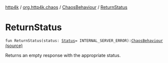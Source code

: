 [http4k](../../index.md) / [org.http4k.chaos](../index.md) / [ChaosBehaviour](index.md) / [ReturnStatus](./-return-status.md)

# ReturnStatus

`fun ReturnStatus(status: `[`Status`](../../org.http4k.core/-status/index.md)` = INTERNAL_SERVER_ERROR): `[`ChaosBehaviour`](index.md) [(source)](https://github.com/http4k/http4k/blob/master/http4k-testing-chaos/src/main/kotlin/org/http4k/chaos/ChaosBehaviour.kt#L46)

Returns an empty response with the appropriate status.

